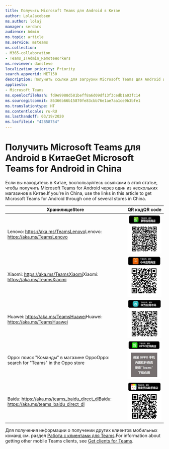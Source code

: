 ```yaml
---
title: Получить Microsoft Teams для Android в Китае
author: LolaJacobsen
ms.author: lolaj
manager: serdars
audience: Admin
ms.topic: article
ms.service: msteams
ms.collection:
- M365-collaboration
- Teams_ITAdmin_RemoteWorkers
ms.reviewer: dansteve
localization_priority: Priority
search.appverid: MET150
description: Получить ссылки для загрузки Microsoft Teams для Android из Китая.
appliesto:
- Microsoft Teams
ms.openlocfilehash: fd9e9988d581beff8a6d09df13f3cedb1a03fc14
ms.sourcegitcommit: 86366b66b15870fe83cbb76e1ae7aa1ce9b3bfe1
ms.translationtype: HT
ms.contentlocale: ru-RU
ms.lasthandoff: 03/19/2020
ms.locfileid: "42858754"
---
```

# <a name="get-microsoft-teams-for-android-in-china"></a><span data-ttu-id="8c6e2-103">Получить Microsoft Teams для Android в Китае</span><span class="sxs-lookup"><span data-stu-id="8c6e2-103">Get Microsoft Teams for Android in China</span></span>

<span data-ttu-id="8c6e2-104">Если вы находитесь в Китае, воспользуйтесь ссылками в этой статье, чтобы получить Microsoft Teams for Android через один из нескольких магазинов в Китае.</span><span class="sxs-lookup"><span data-stu-id="8c6e2-104">If you're in China, use the links in this article to get Microsoft Teams for Android through one of several stores in China.</span></span>


|<span data-ttu-id="8c6e2-105">Хранилище</span><span class="sxs-lookup"><span data-stu-id="8c6e2-105">Store</span></span>  |<span data-ttu-id="8c6e2-106">QR код</span><span class="sxs-lookup"><span data-stu-id="8c6e2-106">QR code</span></span>  |
|---------|---------|
| <span data-ttu-id="8c6e2-107">Lenovo: https://aka.ms/TeamsLenovo</span><span class="sxs-lookup"><span data-stu-id="8c6e2-107">Lenovo: https://aka.ms/TeamsLenovo</span></span>      | ![QR-код для команд на Android в магазине Lenovo](media/get-teams-android-in-china-lenovo.png)        |
| <span data-ttu-id="8c6e2-109">Xiaomi: https://aka.ms/TeamsXiaomi</span><span class="sxs-lookup"><span data-stu-id="8c6e2-109">Xiaomi: https://aka.ms/TeamsXiaomi</span></span>     |![QR-код для команд на Android от магазина Xiaomi](media/get-teams-android-in-china-xiaomi.png)         |
|<span data-ttu-id="8c6e2-111">Huawei: https://aka.ms/TeamsHuawei</span><span class="sxs-lookup"><span data-stu-id="8c6e2-111">Huawei: https://aka.ms/TeamsHuawei</span></span>     | ![QR-код для команд на Android от магазина Huawei](media/get-teams-android-in-china-huawei.png)        |
|<span data-ttu-id="8c6e2-113">Oppo: поиск "Команды" в магазине Oppo</span><span class="sxs-lookup"><span data-stu-id="8c6e2-113">Oppo: search for "Teams" in the Oppo store</span></span>     | ![QR-код для команд на Android от магазина Oppo](media/get-teams-android-in-china-oppo.png)        |
|<span data-ttu-id="8c6e2-115">Baidu: https://aka.ms/teams_baidu_direct_dl</span><span class="sxs-lookup"><span data-stu-id="8c6e2-115">Baidu: https://aka.ms/teams_baidu_direct_dl</span></span>     | ![QR-код для команд на Android от магазина Baidu](media/get-teams-android-in-china-baidu.png)        |

<span data-ttu-id="8c6e2-117">Для получения информации о получении других клиентов мобильных команд см. раздел [Работа с клиентами для Teams](get-clients.md#mobile-clients).</span><span class="sxs-lookup"><span data-stu-id="8c6e2-117">For information about getting other mobile Teams clients, see [Get clients for Teams](get-clients.md#mobile-clients).</span></span>

